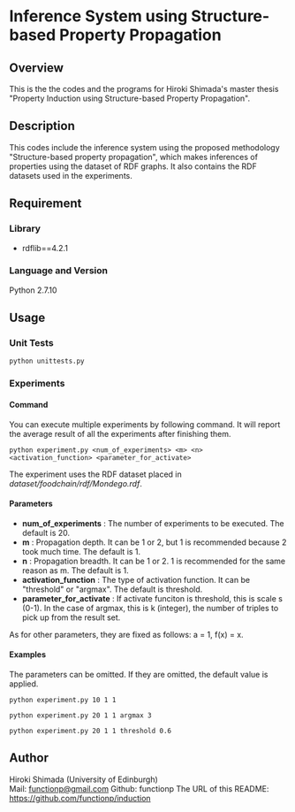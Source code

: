 Inference System using Structure-based Property Propagation
===========================================================

## Overview
This is the the codes and the programs for Hiroki Shimada's master thesis "Property Induction using Structure-based Property Propagation".  
  
  
## Description
This codes include the inference system using the proposed methodology "Structure-based property propagation", which makes inferences of properties using the dataset of RDF graphs.
It also contains the RDF datasets used in the experiments.
  
  
## Requirement
### Library
* rdflib==4.2.1
  
### Language and Version
Python  2.7.10  

  
## Usage
### Unit Tests
    python unittests.py
  
### Experiments
#### Command
You can execute multiple experiments by following command.
It will report the average result of all the experiments after finishing them.

    python experiment.py <num_of_experiments> <m> <n> <activation_function> <parameter_for_activate>

The experiment uses the RDF dataset placed in *dataset/foodchain/rdf/Mondego.rdf*.
  
#### Parameters
* **num_of_experiments** : The number of experiments to be executed. The default is 20.
* **m** : Propagation depth. It can be 1 or 2, but 1 is recommended because 2 took much time. The default is 1.
* **n** : Propagation breadth. It can be 1 or 2. 1 is recommended for the same reason as m. The default is 1.
* **activation_function** : The type of activation function. It can be "threshold" or "argmax". The default is threshold.
* **parameter_for_activate** : If activate funciton is threshold, this is scale s (0-1). In the case of argmax, this is k (integer), the number of triples to pick up from the result set.

As for other parameters, they are fixed as follows: a = 1, f(x) = x.
  
#### Examples
The parameters can be omitted. If they are omitted, the default value is applied.

    python experiment.py 10 1 1

    python experiment.py 20 1 1 argmax 3

    python experiment.py 20 1 1 threshold 0.6

    
## Author
Hiroki Shimada (University of Edinburgh)  
Mail: functionp@gmail.com
Github: functionp
The URL of this README: https://github.com/functionp/induction
